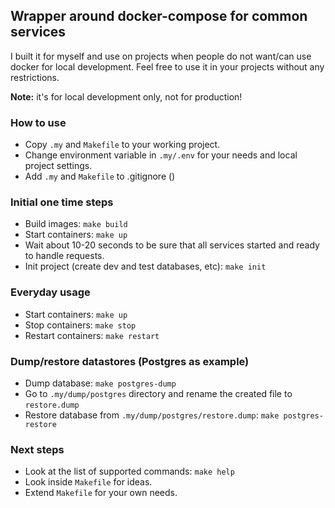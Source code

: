 ## Wrapper around docker-compose for common services
I built it for myself and use on projects when people do not want/can use docker for local development.
Feel free to use it in your projects without any restrictions.

**Note:** it's for local development only, not for production!

### How to use
- Copy `.my` and `Makefile` to your working project.
- Change environment variable in `.my/.env` for your needs and local project settings.
- Add `.my` and `Makefile` to .gitignore ()

### Initial one time steps
- Build images: `make build`
- Start containers: `make up`
- Wait about 10-20 seconds to be sure that all services started and ready to handle requests.
- Init project (create dev and test databases, etc): `make init`

### Everyday usage
- Start containers: `make up`
- Stop containers: `make stop`
- Restart containers: `make restart`

### Dump/restore datastores (Postgres as example)
- Dump database: `make postgres-dump`
- Go to `.my/dump/postgres` directory and rename the created file to `restore.dump`
- Restore database from `.my/dump/postgres/restore.dump`: `make postgres-restore`

### Next steps
- Look at the list of supported commands: `make help`
- Look inside `Makefile` for ideas.
- Extend `Makefile` for your own needs.